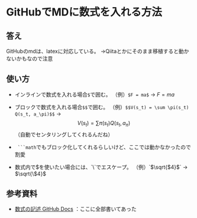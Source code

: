 # GitHubでMDに数式を入れる方法

## 答え
GitHubのmdは、latexに対応している。
→Qiitaとかにそのまま移植すると動かないかもなので注意

## 使い方
- インラインで数式を入れる場合`$`で囲む。
（例）`$F = ma$` → $F = ma$

- ブロックで数式を入れる場合`$$`で囲む。
（例）`$$V(s_t) = \sum \pi(s_t) Q(s_t, a_\pi)$$`
→ $$V(s_t) = \sum \pi(s_t) Q(s_t, a_\pi)$$
（自動でセンタリングしてくれるんだね）

- ` ```math`でもブロック化してくれるらしいけど、ここでは動かなかったので割愛

- 数式内で$を使いたい場合には、`\`でエスケープ。
（例）`$\sqrt{\$4}$` → $\sqrt{\$4}$

## 参考資料
- [数式の記述 GitHub Docs](https://docs.github.com/ja/get-started/writing-on-github/working-with-advanced-formatting/writing-mathematical-expressions)
：ここに全部書いてあった
